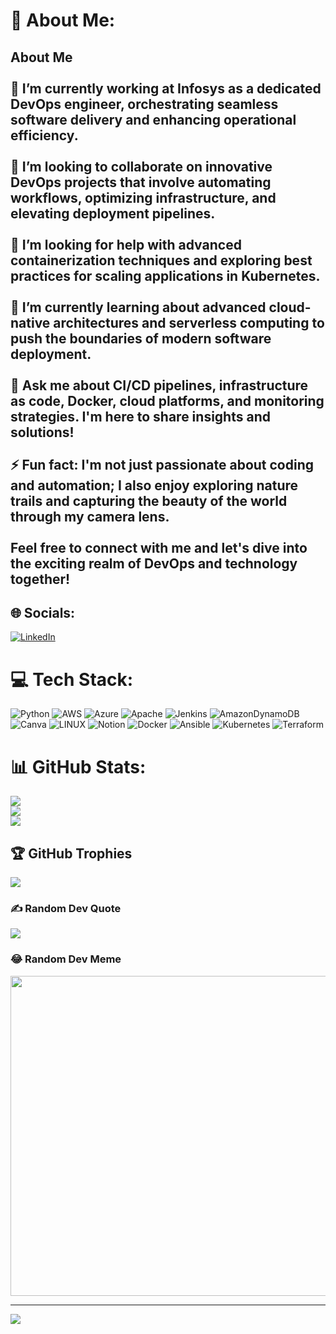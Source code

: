 # 💫 About Me:
## About Me<br><br>🔭 I’m currently working at Infosys as a dedicated DevOps engineer, orchestrating seamless software delivery and enhancing operational efficiency.<br><br>👯 I’m looking to collaborate on innovative DevOps projects that involve automating workflows, optimizing infrastructure, and elevating deployment pipelines.<br><br>🤝 I’m looking for help with advanced containerization techniques and exploring best practices for scaling applications in Kubernetes.<br><br>🌱 I’m currently learning about advanced cloud-native architectures and serverless computing to push the boundaries of modern software deployment.<br><br>💬 Ask me about CI/CD pipelines, infrastructure as code, Docker, cloud platforms, and monitoring strategies. I'm here to share insights and solutions!<br><br>⚡ Fun fact: I'm not just passionate about coding and automation; I also enjoy exploring nature trails and capturing the beauty of the world through my camera lens.<br><br>Feel free to connect with me and let's dive into the exciting realm of DevOps and technology together!<br>


## 🌐 Socials:
[![LinkedIn](https://img.shields.io/badge/LinkedIn-%230077B5.svg?logo=linkedin&logoColor=white)](https://linkedin.com/in/pankaj-patil-344326171/) 

# 💻 Tech Stack:
![Python](https://img.shields.io/badge/python-3670A0?style=for-the-badge&logo=python&logoColor=ffdd54) ![AWS](https://img.shields.io/badge/AWS-%23FF9900.svg?style=for-the-badge&logo=amazon-aws&logoColor=white) ![Azure](https://img.shields.io/badge/azure-%230072C6.svg?style=for-the-badge&logo=azure-devops&logoColor=white) ![Apache](https://img.shields.io/badge/apache-%23D42029.svg?style=for-the-badge&logo=apache&logoColor=white) ![Jenkins](https://img.shields.io/badge/jenkins-%232C5263.svg?style=for-the-badge&logo=jenkins&logoColor=white) ![AmazonDynamoDB](https://img.shields.io/badge/Amazon%20DynamoDB-4053D6?style=for-the-badge&logo=Amazon%20DynamoDB&logoColor=white) ![Canva](https://img.shields.io/badge/Canva-%2300C4CC.svg?style=for-the-badge&logo=Canva&logoColor=white) ![LINUX](https://img.shields.io/badge/Linux-FCC624?style=for-the-badge&logo=linux&logoColor=black) ![Notion](https://img.shields.io/badge/Notion-%23000000.svg?style=for-the-badge&logo=notion&logoColor=white) ![Docker](https://img.shields.io/badge/docker-%230db7ed.svg?style=for-the-badge&logo=docker&logoColor=white) ![Ansible](https://img.shields.io/badge/ansible-%231A1918.svg?style=for-the-badge&logo=ansible&logoColor=white) ![Kubernetes](https://img.shields.io/badge/kubernetes-%23326ce5.svg?style=for-the-badge&logo=kubernetes&logoColor=white) ![Terraform](https://img.shields.io/badge/terraform-%235835CC.svg?style=for-the-badge&logo=terraform&logoColor=white)
# 📊 GitHub Stats:
![](https://github-readme-stats.vercel.app/api?username=pankajp1997&theme=default&hide_border=false&include_all_commits=false&count_private=false)<br/>
![](https://github-readme-streak-stats.herokuapp.com/?user=pankajp1997&theme=default&hide_border=false)<br/>
![](https://github-readme-stats.vercel.app/api/top-langs/?username=pankajp1997&theme=default&hide_border=false&include_all_commits=false&count_private=false&layout=compact)

## 🏆 GitHub Trophies
![](https://github-profile-trophy.vercel.app/?username=pankajp1997&theme=flat&no-frame=false&no-bg=true&margin-w=4)

### ✍️ Random Dev Quote
![](https://quotes-github-readme.vercel.app/api?type=horizontal&theme=light)

### 😂 Random Dev Meme
<img src="https://rm.up.railway.app/" width="512px"/>

---
[![](https://visitcount.itsvg.in/api?id=pankajp1997&icon=0&color=0)](https://visitcount.itsvg.in)

<!-- Proudly created with GPRM ( https://gprm.itsvg.in ) -->
